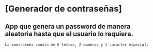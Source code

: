 # [Generador de contraseñas] 

## App que genera un password de manera aleatoria hasta que el usuario lo requiera.

`La contraseña consta de 6 letras, 2 numeros y 1 caracter especial.` 
